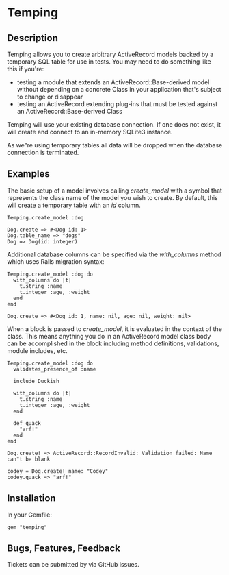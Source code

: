 # Temping

## Description

Temping allows you to create arbitrary ActiveRecord models backed by a temporary SQL table for use in tests. You may need to do something like this if you're:

* testing a module that extends an ActiveRecord::Base-derived model without depending on a concrete Class in your application that's subject to change or disappear
* testing an ActiveRecord extending plug-ins that must be tested against an ActiveRecord::Base-derived Class

Temping will use your existing database connection. If one does not exist, it will create and connect to an in-memory SQLite3 instance.

As we"re using temporary tables all data will be dropped when the database connection is terminated.

## Examples

The basic setup of a model involves calling _create_model_ with a symbol that represents the class name of the model you wish to create. By default, this will create a temporary table with an _id_ column.

    Temping.create_model :dog

    Dog.create => #<Dog id: 1>
    Dog.table_name => "dogs"
    Dog => Dog(id: integer)

Additional database columns can be specified via the _with_columns_ method which uses Rails migration syntax:

    Temping.create_model :dog do
      with_columns do |t|
        t.string :name
        t.integer :age, :weight
      end
    end

    Dog.create => #<Dog id: 1, name: nil, age: nil, weight: nil>

When a block is passed to _create_model_, it is evaluated in the context of the class. This means anything you do in an ActiveRecord model class body can be accomplished in the block including method definitions, validations, module includes, etc.

    Temping.create_model :dog do
      validates_presence_of :name

      include Duckish

      with_columns do |t|
        t.string :name
        t.integer :age, :weight
      end

      def quack
        "arf!"
      end
    end

    Dog.create! => ActiveRecord::RecordInvalid: Validation failed: Name can"t be blank

    codey = Dog.create! name: "Codey"
    codey.quack => "arf!"

## Installation

In your Gemfile:

    gem "temping"

## Bugs, Features, Feedback

Tickets can be submitted by via GitHub issues.
